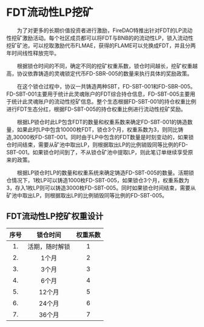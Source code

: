# FDT流动性LP挖矿

&emsp;&emsp;为了对更多的长期价值投资者进行激励，FireDAO特推出针对FDT的LP流动性挖矿激励活动。每个社区成员都可以将FDT与BNB的的流动性LP，锁入流动性挖矿矿池，可以挖取激励代币FLMAE，获得的FLAME可以兑换成FDT，并且分两年时间线性释放完毕。

&emsp;&emsp;根据锁仓时间的不同，确定不同的挖矿权重系数，锁仓时间越长，挖矿权重越高，协议依靠铸造的灵魂锁定代币FD-SBR-005的数量来执行具体的奖励政策。

&emsp;&emsp;在这个锁仓过程中，协议一共铸造两种SBT，FD-SBT-001和FD-SBR-005。FD-SBT-001主要用于统计此灵魂账户的FDT综合持仓信息，FD-SBT-005主要用于统计此灵魂账户的流动性挖矿信息。整个生态根据FD-SBT-001的持仓权重比例进行FDT生态分红，根据FD-SBT-005的持仓权重比例进行流动性挖矿奖励。

&emsp;&emsp;根据LP锁仓时此LP包含FDT的数量和权重系数来确定FD-SBT-001的铸造数量，如果此时LP中包含10000枚FDT，锁仓3个月，权重系数为3，则同比铸造,30000枚FD-SBT-001。同时由于LP中包含的FDT数量是时刻变动的，如果锁仓时间结束，需要从矿池中取出LP，则根据取出LP的比例销毁同等比例的FD-SBT-001。如果锁仓时间到了，不从锁仓矿池中提取LP，则此笔订单继续享受原来的政策。

&emsp;&emsp;根据LP锁仓时LP的数量和权重系统来确定铸造FD-SBT-005的数量。活期锁仓情况下，1枚LP可以铸造1000枚FD-SBT-005，如果锁仓3个月，权重系数为3，存入1枚LP则可以铸造3000枚FD-SBT-005。同时如果锁仓时间结束，需要从矿池中取出LP，则根据取出LP的比例销毁同等比例的FD-SBT-005。

## FDT流动性LP挖矿权重设计

|  序号 |    锁仓时间    |  权重系数  
| :--: |  :---------:  | :-------:
|  1.  |  活期，随时解锁  |    1
|  2.  |     1个月      |    2
|  3.  |     3个月      |    3
|  4.  |     6个月      |    4
|  5.  |     12个月     |    5
|  6.  |     24个月     |    6
|  7.  |     36个月     |    7
